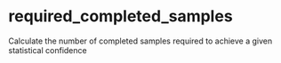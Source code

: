 # required_completed_samples
Calculate the number of completed samples required to achieve a given statistical confidence
